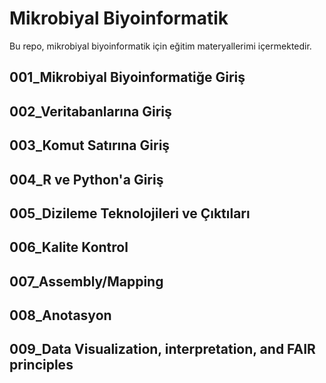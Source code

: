 # Mikrobiyal Biyoinformatik
Bu repo, mikrobiyal biyoinformatik için eğitim materyallerimi içermektedir.

## 001_Mikrobiyal Biyoinformatiğe Giriş
## 002_Veritabanlarına Giriş
## 003_Komut Satırına Giriş
## 004_R ve Python'a Giriş
## 005_Dizileme Teknolojileri ve Çıktıları 
## 006_Kalite Kontrol
## 007_Assembly/Mapping 
## 008_Anotasyon 
## 009_Data Visualization, interpretation, and FAIR principles

